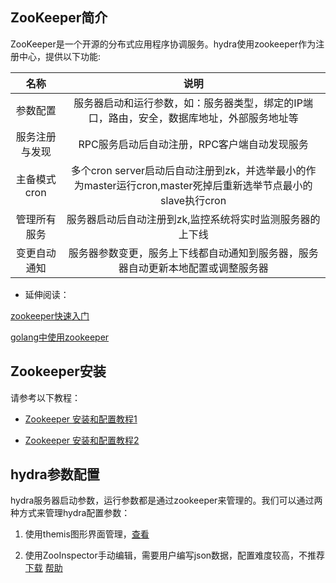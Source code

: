 ## ZooKeeper简介
ZooKeeper是一个开源的分布式应用程序协调服务。hydra使用zookeeper作为注册中心，提供以下功能:

|名称    |   说明    |
|:-------------:|:-------------:|
|参数配置|服务器启动和运行参数，如：服务器类型，绑定的IP端口，路由，安全，数据库地址，外部服务地址等|
|服务注册与发现|RPC服务启动后自动注册，RPC客户端自动发现服务|
|主备模式cron|多个cron server启动后自动注册到zk，并选举最小的作为master运行cron,master死掉后重新选举节点最小的slave执行cron|
|管理所有服务|服务器启动后自动注册到zk,监控系统将实时监测服务器的上下线|
|变更自动通知|服务器参数变更，服务上下线都自动通知到服务器，服务器自动更新本地配置或调整服务器|

+ 延伸阅读：

[zookeeper快速入门](http://blog.csdn.net/peak_and_valley/article/details/51847052)

[golang中使用zookeeper](http://blog.csdn.net/zhaominpro/article/details/77543543)



## Zookeeper安装
请参考以下教程：

+ [Zookeeper 安装和配置教程1](http://www.cnblogs.com/shanheyongmu/p/6233819.html)

+ [Zookeeper 安装和配置教程2](http://www.cnblogs.com/zhangjianbin/archive/2017/01/14/6285596.html)


## hydra参数配置
hydra服务器启动参数，运行参数都是通过zookeeper来管理的。我们可以通过两种方式来管理hydra配置参数：

1. 使用themis图形界面管理，[查看](https://github.com/qxnw/hydra/blob/master/quickstart/5.install_themis.md)

2. 使用ZooInspector手动编辑，需要用户编写json数据，配置难度较高，不推荐 [下载](https://issues.apache.org/jira/secure/attachment/12436620/ZooInspector.zip) 
[帮助](http://blog.csdn.net/liubowin/article/details/77966868?locationNum=6&fps=1)